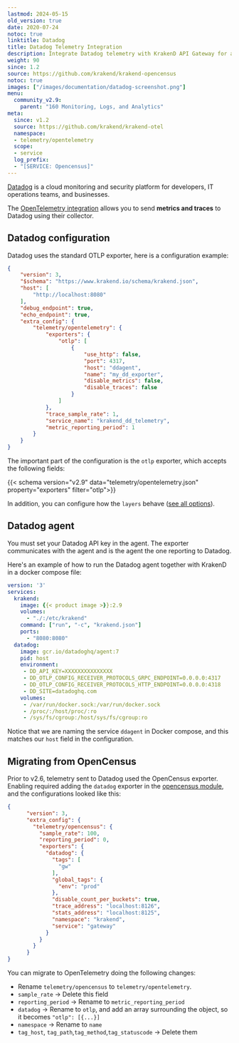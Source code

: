 ```yaml
---
lastmod: 2024-05-15
old_version: true
date: 2020-07-24
notoc: true
linktitle: Datadog
title: Datadog Telemetry Integration
description: Integrate Datadog telemetry with KrakenD API Gateway for advanced monitoring, visualization, and analysis of your API ecosystem
weight: 90
since: 1.2
source: https://github.com/krakend/krakend-opencensus
notoc: true
images: ["/images/documentation/datadog-screenshot.png"]
menu:
  community_v2.9:
    parent: "160 Monitoring, Logs, and Analytics"
meta:
  since: v1.2
  source: https://github.com/krakend/krakend-otel
  namespace:
  - telemetry/opentelemetry
  scope:
  - service
  log_prefix:
  - "[SERVICE: Opencensus]"
---
```

[Datadog](https://www.datadoghq.com/) is a cloud monitoring and security platform for developers, IT operations teams, and businesses.

The [OpenTelemetry integration](/docs/v2.9/telemetry/opentelemetry/) allows you to send **metrics and traces** to Datadog using their collector.

## Datadog configuration
Datadog uses the standard OTLP exporter, here is a configuration example:

```json
{
    "version": 3,
    "$schema": "https://www.krakend.io/schema/krakend.json",
    "host": [
        "http://localhost:8080"
    ],
    "debug_endpoint": true,
    "echo_endpoint": true,
    "extra_config": {
        "telemetry/opentelemetry": {
            "exporters": {
                "otlp": [
                    {
                        "use_http": false,
                        "port": 4317,
                        "host": "ddagent",
                        "name": "my_dd_exporter",
                        "disable_metrics": false,
                        "disable_traces": false
                    }
                ]
            },
            "trace_sample_rate": 1,
            "service_name": "krakend_dd_telemetry",
            "metric_reporting_period": 1
        }
    }
}
```

The important part of the configuration is the `otlp` exporter, which accepts the following fields:

{{< schema version="v2.9" data="telemetry/opentelemetry.json" property="exporters" filter="otlp">}}

In addition, you can configure how the `layers` behave ([see all options](/docs/v2.9/telemetry/opentelemetry/#layers)).


## Datadog agent
You must set your Datadog API key in the agent. The exporter communicates with the agent and is the agent the one reporting to Datadog.

Here's an example of how to run the Datadog agent together with KrakenD in a docker compose file:

```yml
version: '3'
services:
  krakend:
    image: {{< product image >}}:2.9
    volumes:
      - "./:/etc/krakend"
    command: ["run", "-c", "krakend.json"]
    ports:
      - "8080:8080"
  datadog:
    image: gcr.io/datadoghq/agent:7
    pid: host
    environment:
     - DD_API_KEY=XXXXXXXXXXXXXXX
     - DD_OTLP_CONFIG_RECEIVER_PROTOCOLS_GRPC_ENDPOINT=0.0.0.0:4317
     - DD_OTLP_CONFIG_RECEIVER_PROTOCOLS_HTTP_ENDPOINT=0.0.0.0:4318
     - DD_SITE=datadoghq.com
    volumes:
     - /var/run/docker.sock:/var/run/docker.sock
     - /proc/:/host/proc/:ro
     - /sys/fs/cgroup:/host/sys/fs/cgroup:ro
```

Notice that we are naming the service `ddagent` in Docker compose, and this matches our `host` field in the configuration.

## Migrating from OpenCensus
Prior to v2.6, telemetry sent to Datadog used the OpenCensus exporter. Enabling required adding the `datadog` exporter in the [opencensus module](/docs/v2.9/telemetry/opencensus/), and the configurations looked like this:
```json
{
      "version": 3,
      "extra_config": {
        "telemetry/opencensus": {
          "sample_rate": 100,
          "reporting_period": 0,
          "exporters": {
            "datadog": {
              "tags": [
                "gw"
              ],
              "global_tags": {
                "env": "prod"
              },
              "disable_count_per_buckets": true,
              "trace_address": "localhost:8126",
              "stats_address": "localhost:8125",
              "namespace": "krakend",
              "service": "gateway"
            }
          }
        }
      }
}
```
You can migrate to OpenTelemetry doing the following changes:

- Rename `telemetry/opencensus` to `telemetry/opentelemetry`.
- `sample_rate` -> Delete this field
- `reporting_period` -> Rename to `metric_reporting_period`
- `datadog` -> Rename to `otlp`, and add an array surrounding the object, so it becomes `"otlp": [{...}]`
- `namespace` -> Rename to `name`
- `tag_host`, `tag_path`,`tag_method`,`tag_statuscode` -> Delete them
